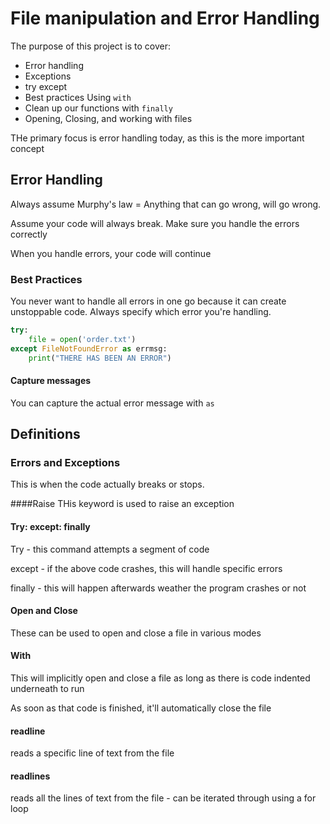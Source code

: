 # File manipulation and Error Handling
The purpose of this project is to cover:
- Error handling
- Exceptions
- try except
- Best practices Using `with`
- Clean up our functions with `finally`
- Opening, Closing, and working with files

THe primary focus is error handling today, as this is the more important concept

## Error Handling
Always assume Murphy's law = Anything that can go wrong, will go wrong.

Assume your code will always break. Make sure you handle the errors correctly

When you handle errors, your code will continue 

### Best Practices
You never want to handle all errors in one go because it can create unstoppable code. Always specify which error you're handling.

```python
try:
    file = open('order.txt')
except FileNotFoundError as errmsg:
    print("THERE HAS BEEN AN ERROR")
```

#### Capture messages
You can capture the actual error message with `as`


## Definitions

### Errors and Exceptions
This is when the code actually breaks or stops. 

####Raise
THis keyword is used to raise an exception

#### Try: except: finally
Try - this command attempts a segment of code

except - if the above code crashes, this will handle specific errors

finally - this will happen afterwards weather the program crashes or not

#### Open and Close
These can be used to open and close a file in various modes

#### With

This will implicitly open and close a file as long as there is code indented underneath to run

As soon as that code is finished, it'll automatically close the file

#### readline
reads a specific line of text from the file

#### readlines
reads all the lines of text from the file - can be iterated through using a for loop